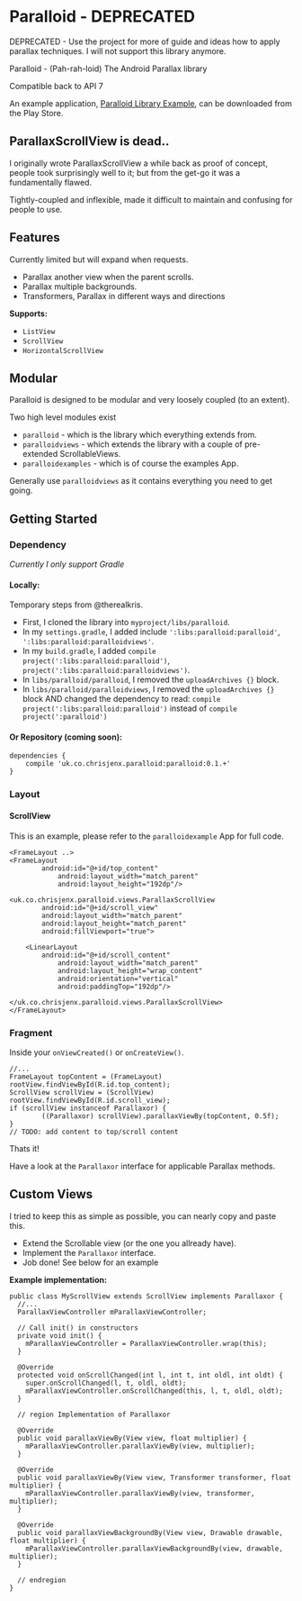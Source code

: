 Paralloid - DEPRECATED
=========

DEPRECATED - Use the project for more of guide and ideas how to apply parallax techniques. I will not support this library anymore.

Paralloid - (Pah-rah-loid) The Android Parallax library

Compatible back to API 7

An example application, [Paralloid Library Example](https://play.google.com/store/apps/details?id=uk.co.chrisjenx.paralloidexample&hl=en),  can be downloaded from the Play Store.

ParallaxScrollView is dead..
----------------------------

I originally wrote ParallaxScrollView a while back as proof of concept, people took surprisingly well to it;
but from the get-go it was a fundamentally flawed.

Tightly-coupled and inflexible, made it difficult to maintain and confusing for people to use.

Features
--------

Currently limited but will expand when requests.

+ Parallax another view when the parent scrolls.
+ Parallax multiple backgrounds.
+ Transformers, Parallax in different ways and directions

__Supports:__

- `ListView`
- `ScrollView`
- `HorizontalScrollView`


Modular
-------

Paralloid is designed to be modular and very loosely coupled (to an extent).

Two high level modules exist

- `paralloid` - which is the library which everything extends from.
- `paralloidviews` - which extends the library with a couple of pre-extended ScrollableViews.
- `paralloidexamples` - which is of course the examples App.

Generally use `paralloidviews` as it contains everything you need to get going.

Getting Started
---------------

### Dependency

_Currently I only support Gradle_

#### Locally:

Temporary steps from @therealkris.

- First, I cloned the library into `myproject/libs/paralloid`.
- In my `settings.gradle`, I added include `':libs:paralloid:paralloid'`, `':libs:paralloid:paralloidviews'`.
- In my `build.gradle`, I added `compile project(':libs:paralloid:paralloid')`, `project(':libs:paralloid:paralloidviews')`.
- In `libs/paralloid/paralloid`, I removed the `uploadArchives {}` block.
- In `libs/paralloid/paralloidviews`, I removed the `uploadArchives {}` block AND changed the dependency to read: `compile project(':libs:paralloid:paralloid')` instead of `compile project(':paralloid')`

#### Or Repository (coming soon):

    dependencies {
        compile 'uk.co.chrisjenx.paralloid:paralloid:0.1.+'
    }

### Layout

#### ScrollView

This is an example, please refer to the `paralloidexample` App for full code.

    <FrameLayout ..>
    <FrameLayout
    		android:id="@+id/top_content"
               	android:layout_width="match_parent"
               	android:layout_height="192dp"/>

    <uk.co.chrisjenx.paralloid.views.ParallaxScrollView
            android:id="@+id/scroll_view"
            android:layout_width="match_parent"
            android:layout_height="match_parent"
            android:fillViewport="true">

        <LinearLayout
        	android:id="@+id/scroll_content"
                android:layout_width="match_parent"
                android:layout_height="wrap_content"
                android:orientation="vertical"
                android:paddingTop="192dp"/>

    </uk.co.chrisjenx.paralloid.views.ParallaxScrollView>
    </FrameLayout>


### Fragment

Inside your `onViewCreated()` or `onCreateView()`.

    //...
    FrameLayout topContent = (FrameLayout) rootView.findViewById(R.id.top_content);
    ScrollView scrollView = (ScrollView) rootView.findViewById(R.id.scroll_view);
    if (scrollView instanceof Parallaxor) {
            ((Parallaxor) scrollView).parallaxViewBy(topContent, 0.5f);
    }
    // TODO: add content to top/scroll content


Thats it!

Have a look at the `Parallaxor` interface for applicable Parallax methods.


Custom Views
-------------

I tried to keep this as simple as possible, you can nearly copy and paste this.

- Extend the Scrollable view (or the one you allready have).
- Implement the `Parallaxor` interface.
- Job done! See below for an example

__Example implementation:__

    public class MyScrollView extends ScrollView implements Parallaxor {
      //...
      ParallaxViewController mParallaxViewController;

      // Call init() in constructors
      private void init() {
        mParallaxViewController = ParallaxViewController.wrap(this);
      }

      @Override
      protected void onScrollChanged(int l, int t, int oldl, int oldt) {
        super.onScrollChanged(l, t, oldl, oldt);
        mParallaxViewController.onScrollChanged(this, l, t, oldl, oldt);
      }

      // region Implementation of Parallaxor

      @Override
      public void parallaxViewBy(View view, float multiplier) {
        mParallaxViewController.parallaxViewBy(view, multiplier);
      }

      @Override
      public void parallaxViewBy(View view, Transformer transformer, float multiplier) {
        mParallaxViewController.parallaxViewBy(view, transformer, multiplier);
      }

      @Override
      public void parallaxViewBackgroundBy(View view, Drawable drawable, float multiplier) {
        mParallaxViewController.parallaxViewBackgroundBy(view, drawable, multiplier);
      }

      // endregion
    }
